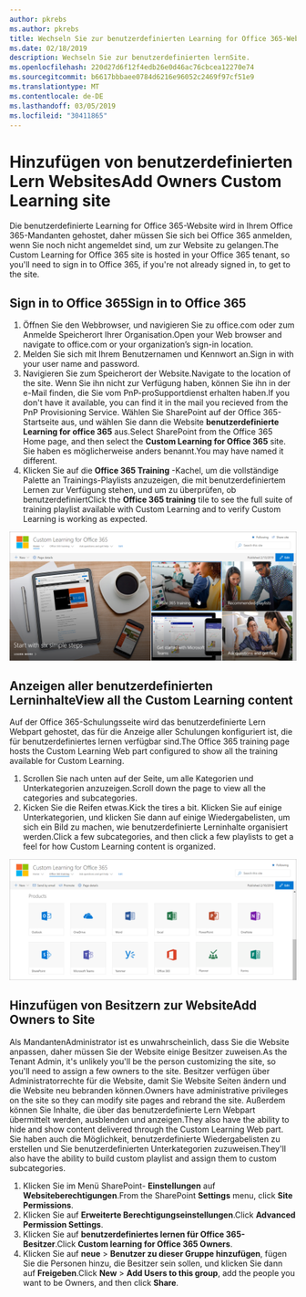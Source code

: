 ```yaml
---
author: pkrebs
ms.author: pkrebs
title: Wechseln Sie zur benutzerdefinierten Learning for Office 365-Website
ms.date: 02/18/2019
description: Wechseln Sie zur benutzerdefinierten lernSite.
ms.openlocfilehash: 220d27d6f12f4edb26e0d46ac76cbcea12270e74
ms.sourcegitcommit: b6617bbbaee0784d6216e96052c2469f97cf51e9
ms.translationtype: MT
ms.contentlocale: de-DE
ms.lasthandoff: 03/05/2019
ms.locfileid: "30411865"
---
```

# <a name="add-owners-custom-learning-site"></a><span data-ttu-id="e9b77-103">Hinzufügen von benutzerdefinierten Lern Websites</span><span class="sxs-lookup"><span data-stu-id="e9b77-103">Add Owners Custom Learning site</span></span>

<span data-ttu-id="e9b77-104">Die benutzerdefinierte Learning for Office 365-Website wird in Ihrem Office 365-Mandanten gehostet, daher müssen Sie sich bei Office 365 anmelden, wenn Sie noch nicht angemeldet sind, um zur Website zu gelangen.</span><span class="sxs-lookup"><span data-stu-id="e9b77-104">The Custom Learning for Office 365 site is hosted in your Office 365 tenant, so you'll need to sign in to Office 365, if you're not already signed in, to get to the site.</span></span> 

## <a name="sign-in-to-office-365"></a><span data-ttu-id="e9b77-105">Sign in to Office 365</span><span class="sxs-lookup"><span data-stu-id="e9b77-105">Sign in to Office 365</span></span> 

1.  <span data-ttu-id="e9b77-106">Öffnen Sie den Webbrowser, und navigieren Sie zu office.com oder zum Anmelde Speicherort Ihrer Organisation.</span><span class="sxs-lookup"><span data-stu-id="e9b77-106">Open your Web browser and navigate to office.com or your organization’s sign-in location.</span></span> 
2.  <span data-ttu-id="e9b77-107">Melden Sie sich mit Ihrem Benutzernamen und Kennwort an.</span><span class="sxs-lookup"><span data-stu-id="e9b77-107">Sign in with your user name and password.</span></span>
3.  <span data-ttu-id="e9b77-108">Navigieren Sie zum Speicherort der Website.</span><span class="sxs-lookup"><span data-stu-id="e9b77-108">Navigate to the location of the site.</span></span> <span data-ttu-id="e9b77-109">Wenn Sie ihn nicht zur Verfügung haben, können Sie ihn in der e-Mail finden, die Sie vom PnP-proSupportdienst erhalten haben.</span><span class="sxs-lookup"><span data-stu-id="e9b77-109">If you don't have it available, you can find it in the mail you recieved from the PnP Provisioning Service.</span></span> <span data-ttu-id="e9b77-110">Wählen Sie SharePoint auf der Office 365-Startseite aus, und wählen Sie dann die Website **benutzerdefinierte Learning for office 365** aus.</span><span class="sxs-lookup"><span data-stu-id="e9b77-110">Select SharePoint from the Office 365 Home page, and then select the **Custom Learning for Office 365** site.</span></span> <span data-ttu-id="e9b77-111">Sie haben es möglicherweise anders benannt.</span><span class="sxs-lookup"><span data-stu-id="e9b77-111">You may have named it different.</span></span> 
5. <span data-ttu-id="e9b77-112">Klicken Sie auf die **Office 365 Training** -Kachel, um die vollständige Palette an Trainings-Playlists anzuzeigen, die mit benutzerdefiniertem Lernen zur Verfügung stehen, und um zu überprüfen, ob benutzerdefiniert</span><span class="sxs-lookup"><span data-stu-id="e9b77-112">Click the **Office 365 training** tile to see the full suite of training playlist available with Custom Learning and to verify Custom Learning is working as expected.</span></span> 

![CG-Goto. png](media/cg-goto.png)

## <a name="view-all-the-custom-learning-content"></a><span data-ttu-id="e9b77-114">Anzeigen aller benutzerdefinierten Lerninhalte</span><span class="sxs-lookup"><span data-stu-id="e9b77-114">View all the Custom Learning content</span></span>
<span data-ttu-id="e9b77-115">Auf der Office 365-Schulungsseite wird das benutzerdefinierte Lern Webpart gehostet, das für die Anzeige aller Schulungen konfiguriert ist, die für benutzerdefiniertes lernen verfügbar sind.</span><span class="sxs-lookup"><span data-stu-id="e9b77-115">The Office 365 training page hosts the Custom Learning Web part configured to show all the training available for Custom Learning.</span></span> 

1. <span data-ttu-id="e9b77-116">Scrollen Sie nach unten auf der Seite, um alle Kategorien und Unterkategorien anzuzeigen.</span><span class="sxs-lookup"><span data-stu-id="e9b77-116">Scroll down the page to view all the categories and subcategories.</span></span>
2. <span data-ttu-id="e9b77-117">Kicken Sie die Reifen etwas.</span><span class="sxs-lookup"><span data-stu-id="e9b77-117">Kick the tires a bit.</span></span> <span data-ttu-id="e9b77-118">Klicken Sie auf einige Unterkategorien, und klicken Sie dann auf einige Wiedergabelisten, um sich ein Bild zu machen, wie benutzerdefinierte Lerninhalte organisiert werden.</span><span class="sxs-lookup"><span data-stu-id="e9b77-118">Click a few subcategories, and then click a few playlists to get a feel for how Custom Learning content is organized.</span></span> 

![CG-gotoall. png](media/cg-gotoall.png)

## <a name="add-owners-to-site"></a><span data-ttu-id="e9b77-120">Hinzufügen von Besitzern zur Website</span><span class="sxs-lookup"><span data-stu-id="e9b77-120">Add Owners to Site</span></span>
<span data-ttu-id="e9b77-121">Als MandantenAdministrator ist es unwahrscheinlich, dass Sie die Website anpassen, daher müssen Sie der Website einige Besitzer zuweisen.</span><span class="sxs-lookup"><span data-stu-id="e9b77-121">As the Tenant Admin, it's unlikely you'll be the person customizing the site, so you'll need to assign a few owners to the site.</span></span> <span data-ttu-id="e9b77-122">Besitzer verfügen über Administratorrechte für die Website, damit Sie Website Seiten ändern und die Website neu bebranden können.</span><span class="sxs-lookup"><span data-stu-id="e9b77-122">Owners have administrative privileges on the site so they can modify site pages and rebrand the site.</span></span> <span data-ttu-id="e9b77-123">Außerdem können Sie Inhalte, die über das benutzerdefinierte Lern Webpart übermittelt werden, ausblenden und anzeigen.</span><span class="sxs-lookup"><span data-stu-id="e9b77-123">They also have the ability to hide and show content delivered through the Custom Learning Web part.</span></span> <span data-ttu-id="e9b77-124">Sie haben auch die Möglichkeit, benutzerdefinierte Wiedergabelisten zu erstellen und Sie benutzerdefinierten Unterkategorien zuzuweisen.</span><span class="sxs-lookup"><span data-stu-id="e9b77-124">They'll also have the ability to build custom playlist and assign them to custom subcategories.</span></span>  

1. <span data-ttu-id="e9b77-125">Klicken Sie im Menü SharePoint- **Einstellungen** auf **Websiteberechtigungen**.</span><span class="sxs-lookup"><span data-stu-id="e9b77-125">From the SharePoint **Settings** menu, click **Site Permissions**.</span></span>
2. <span data-ttu-id="e9b77-126">Klicken Sie auf **Erweiterte Berechtigungseinstellungen**.</span><span class="sxs-lookup"><span data-stu-id="e9b77-126">Click **Advanced Permission Settings**.</span></span>
3. <span data-ttu-id="e9b77-127">Klicken Sie auf **benutzerdefiniertes lernen für Office 365-Besitzer**.</span><span class="sxs-lookup"><span data-stu-id="e9b77-127">Click **Custom learning for Office 365 Owners**.</span></span>
4. <span data-ttu-id="e9b77-128">Klicken Sie auf **neue** > **Benutzer zu dieser Gruppe hinzufügen**, fügen Sie die Personen hinzu, die Besitzer sein sollen, und klicken Sie dann auf **Freigeben**.</span><span class="sxs-lookup"><span data-stu-id="e9b77-128">Click **New** > **Add Users to this group**, add the people you want to be Owners, and then click **Share**.</span></span>

